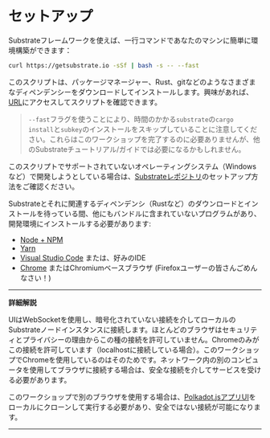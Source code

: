 セットアップ
===

Substrateフレームワークを使えば、一行コマンドであなたのマシンに簡単に環境構築ができます：

```bash
curl https://getsubstrate.io -sSf | bash -s -- --fast
```
このスクリプトは、パッケージマネージャー、Rust、gitなどのようなさまざまなディペンデンシーをダウンロードしてインストールします。興味があれば、[URL](https://getsubstrate.io)にアクセスしてスクリプトを確認できます。

> `--fast`フラグを使うことにより、時間のかかる`substrate`の`cargo install`と`subkey`のインストールをスキップしていることに注意してください。これらはこのワークショップを完了するのに必要ありませんが、他のSubstrateチュートリアル/ガイドでは必要になるかもしれません。

このスクリプトでサポートされていないオペレーティングシステム（Windowsなど）で開発しようとしている場合は、[Substrateレポジトリ](https://github.com/paritytech/substrate#61-hacking-on-substrate)のセットアップ方法をご確認ください。

Substrateとそれに関連するディペンデンシ（Rustなど）のダウンロードとインストールを待っている間、他にもバンドルに含まれていないプログラムがあり、開発環境にインストールする必要があります:

 - [Node + NPM](https://nodejs.org/en/download/)
 - [Yarn](https://yarnpkg.com)
 - [Visual Studio Code](https://code.visualstudio.com/) または、好みのIDE
 - [Chrome](https://www.google.com/chrome/) またはChromiumベースブラウザ (Firefoxユーザーの皆さんごめんなさい！)

---

**詳細解説**

UIはWebSocketを使用し、暗号化されていない接続を介してローカルのSubstrateノードインスタンスに接続します。ほとんどのブラウザはセキュリティとプライバシーの理由からこの種の接続を許可していません。Chromeのみがこの接続を許可しています（localhostに接続している場合）。このワークショップでChromeを使用しているのはそのためです。ネットワーク内の別のコンピュータを使用してブラウザに接続する場合は、安全な接続を介してサービスを受ける必要があります。

このワークショップで別のブラウザを使用する場合は、[Polkadot.jsアプリUI](https://github.com/polkadot-js/apps)をローカルにクローンして実行する必要があり、安全ではない接続が可能になります。

---
